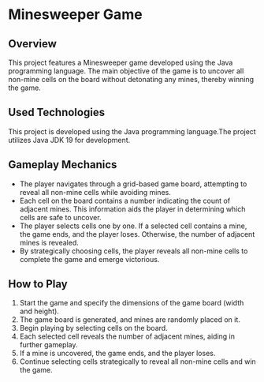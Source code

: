 # Minesweeper Game
## Overview
This project features a Minesweeper game developed using the Java programming language. The main objective of the game is to uncover all non-mine cells on the board without detonating any mines, thereby winning the game.

## Used Technologies
This project is developed using the Java programming language.The project utilizes Java JDK 19 for development.

## Gameplay Mechanics
- The player navigates through a grid-based game board, attempting to reveal all non-mine cells while avoiding mines.
- Each cell on the board contains a number indicating the count of adjacent mines. This information aids the player in determining which cells are safe to uncover.
- The player selects cells one by one. If a selected cell contains a mine, the game ends, and the player loses. Otherwise, the number of adjacent mines is revealed.
- By strategically choosing cells, the player reveals all non-mine cells to complete the game and emerge victorious.

## How to Play
1. Start the game and specify the dimensions of the game board (width and height).
2. The game board is generated, and mines are randomly placed on it.
3. Begin playing by selecting cells on the board.
4. Each selected cell reveals the number of adjacent mines, aiding in further gameplay.
5. If a mine is uncovered, the game ends, and the player loses.
6. Continue selecting cells strategically to reveal all non-mine cells and win the game.

